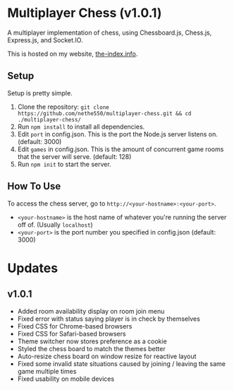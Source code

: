 # Multiplayer Chess (v1.0.1)
A multiplayer implementation of chess, using Chessboard.js, Chess.js, Express.js, and Socket.IO.

This is hosted on my website, [the-index.info](http://the-index.info:25565).

## Setup
Setup is pretty simple.

1. Clone the repository: `git clone https://github.com/nethe550/multiplayer-chess.git && cd ./multiplayer-chess/`
2. Run `npm install` to install all dependencies.
3. Edit `port` in config.json. This is the port the Node.js server listens on. (default: 3000)
4. Edit `games` in config.json. This is the amount of concurrent game rooms that the server will serve. (default: 128)
5. Run `npm init` to start the server.

## How To Use
To access the chess server, go to `http://<your-hostname>:<your-port>`.

- `<your-hostname>` is the host name of whatever you're running the server off of. (Usually `localhost`)
- `<your-port>` is the port number you specified in config.json (default: 3000)

# Updates
## v1.0.1
- Added room availability display on room join menu
- Fixed error with status saying player is in check by themselves
- Fixed CSS for Chrome-based browsers
- Fixed CSS for Safari-based browsers
- Theme switcher now stores preference as a cookie
- Styled the chess board to match the themes better
- Auto-resize chess board on window resize for reactive layout
- Fixed some invalid state situations caused by joining / leaving the same game multiple times
- Fixed usability on mobile devices
